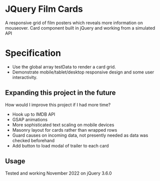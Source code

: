 # JQuery Film Cards

A responsive grid of film posters which reveals more information on mouseover.
Card component built in jQuery and working from a simulated API

# Specification

- Use the global array testData to render a card grid.
- Demonstrate mobile/tablet/desktop responsive design and some user interactivity.

## Expanding this project in the future

How would I improve this project if I had more time?

- Hook up to IMDB API
- GSAP animations
- More sophisticated text scaling on mobile devices
- Masonry layout for cards rather than wrapped rows
- Guard causes on incoming data, not presently needed as data was checked beforehand
- Add button to load modal of trailer to each card

## Usage

Tested and working November 2022 on jQuery 3.6.0
